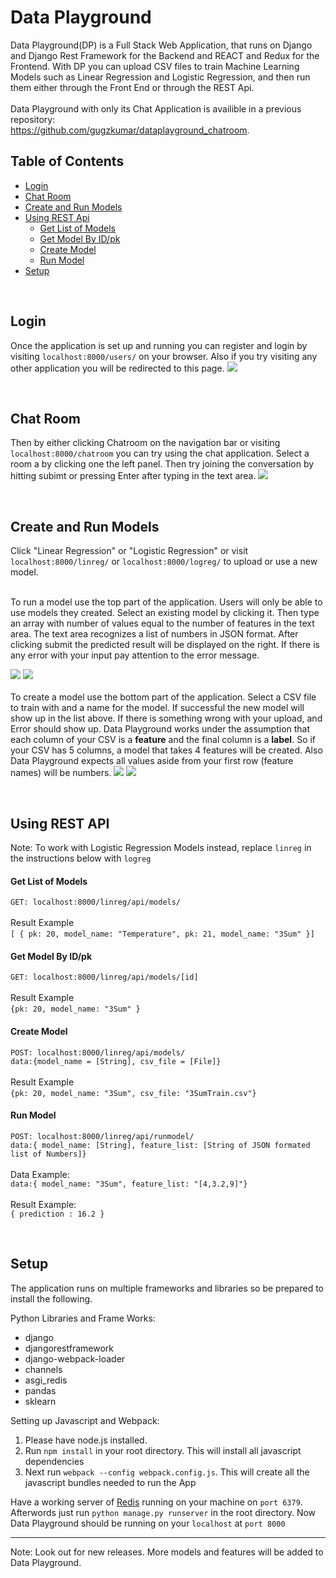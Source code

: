 # Data Playground

Data Playground(DP) is a Full Stack Web Application, that runs on Django and Django Rest Framework for the Backend and REACT and Redux for the Frontend. With DP you can upload CSV files to train Machine Learning Models such as Linear Regression and Logistic Regression, and then run them either through the Front End or through the REST Api. 
<br><br>
Data Playground with only its Chat Application is availible in a previous repository: <br>https://github.com/gugzkumar/dataplayground_chatroom.

## Table of Contents
- [Login](#1)
- [Chat Room](#2)
- [Create and Run Models](#3)
- [Using REST Api](#4)
  - [Get List of Models](#5)
  - [Get Model By ID/pk](#6)
  - [Create Model](#7)
  - [Run Model](#8)
- [Setup](#9)

<a id='1'/><br>
## Login
Once the application is set up and running you can register and login by visiting `localhost:8000/users/` on your browser. Also if you try visiting any other application you will be redirected to this page.
![](https://cloud.githubusercontent.com/assets/24658548/26040792/27a63382-38f6-11e7-91eb-9eb59fff2b28.png)

<a id='2'/><br>
## Chat Room
Then by either clicking Chatroom on the navigation bar or visiting `localhost:8000/chatroom` you can try using the chat application. Select a room a by clicking one the left panel. Then try joining the conversation by hitting subimt or pressing Enter after typing in the text area.
![](https://cloud.githubusercontent.com/assets/24658548/26040748/ea129628-38f5-11e7-8470-13d3b1a0f60f.png)

<a id='3'/><br>
## Create and Run Models
Click "Linear Regression" or "Logistic Regression" or visit `localhost:8000/linreg/` or `localhost:8000/logreg/` to upload or use a new model.<br><br>

To run a model use the top part of the application. Users will only be able to use models they created. Select an existing model by clicking it. Then type an array with number of values equal to the number of features in the text area. The text area recognizes a list of numbers in JSON format. After clicking submit the predicted result will be displayed on the right. If there is any error with your input pay attention to the error message.

![](https://cloud.githubusercontent.com/assets/24658548/26040755/f3a47bca-38f5-11e7-97ce-3daf3435dcf9.png)
![](https://cloud.githubusercontent.com/assets/24658548/26040754/f3a0b1b6-38f5-11e7-84b7-f72c8b9f2c9d.png)
<br>
<br>
To create a model use the bottom part of the application. Select a CSV file to train with and a name for the model. If successful the new model will show up in the list above. If there is something wrong with your upload, and Error should show up. Data Playground works under the assumption that each column of your CSV is a <b>feature</b> and the final column is a <b>label</b>. So if your CSV has 5 columns, a model that takes 4 features will be created. Also Data Playground expects all values aside from your first row (feature names) will be numbers.
![](https://cloud.githubusercontent.com/assets/24658548/26040756/f3a75e76-38f5-11e7-9a02-b4c8b57dbb3e.png)
![](https://cloud.githubusercontent.com/assets/24658548/26040757/f3a851c8-38f5-11e7-8edb-7a0825710a51.png)

<a id='4'/><br>
## Using REST API
Note: To work with Logistic Regression Models instead, replace `linreg` in the instructions below with `logreg`
<a id='5'/><br>
#### Get List of Models
`GET: localhost:8000/linreg/api/models/`<br><br>
Result Example<br>
`[ { pk: 20, model_name: "Temperature", pk: 21, model_name: "3Sum" }]`
<a id='6'/><br>
#### Get Model By ID/pk
`GET: localhost:8000/linreg/api/models/[id]`<br><br>
Result Example<br>
`{pk: 20, model_name: "3Sum" }`
<a id='7'/><br>
#### Create Model
`POST: localhost:8000/linreg/api/models/`<br>
`data:{model_name = [String], csv_file = [File]}`
<br><br>
Result Example
<br>
`{pk: 20, model_name: "3Sum", csv_file: "3SumTrain.csv"}`
<a id='8'/><br>
#### Run Model
`POST: localhost:8000/linreg/api/runmodel/`<br>
`data:{ model_name: [String], feature_list: [String of JSON formated list of Numbers]}`<br><br>
Data Example:<br>
`data:{ model_name: "3Sum", feature_list: "[4,3.2,9]"}`<br><br>
Result Example:<br>
`{ prediction : 16.2 }`

<a id='9'/><br>
## Setup 
The application runs on multiple frameworks and libraries so be prepared to install the following.

Python Libraries and Frame Works:
* django
* djangorestframework
* django-webpack-loader
* channels
* asgi_redis
* pandas
* sklearn

Setting up Javascript and Webpack:
1) Please have node.js installed.
2) Run `npm install` in your root directory. This will install all javascript dependencies
3) Next run `webpack --config webpack.config.js`. This will create all the javascript bundles needed to run the App

Have a working server of [Redis](https://redis.io/download) running on your machine on `port 6379`. Afterwords just run `python manage.py runserver` in the root directory. Now Data Playground should be running on your `localhost` at `port 8000`

--------------------------

Note: Look out for new releases. More models and features will be added to Data Playground.
